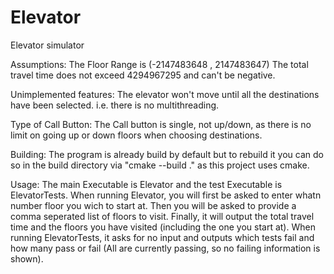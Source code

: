 # Elevator
Elevator simulator

Assumptions:
The Floor Range is (-2147483648 , 2147483647)
The total travel time does not exceed 4294967295 and can't be negative.

Unimplemented features:
The elevator won't move until all the destinations have been selected. i.e. there is no multithreading.

Type of Call Button:
The Call button is single, not up/down, as there is no limit on going up or down floors when choosing destinations.

Building:
The program is already build by default but to rebuild it you can do so in the build directory via "cmake --build ." as this project uses cmake.

Usage:
The main Executable is Elevator and the test Executable is ElevatorTests.
When running Elevator, you will first be asked to enter whatn number floor you wich to start at. Then you will be asked to provide a comma seperated list of floors to visit. Finally, it will output the total travel time and the floors you have visited (including the one you start at).
When running ElevatorTests, it asks for no input and outputs which tests fail and how many pass or fail (All are currently passing, so no failing information is shown).
